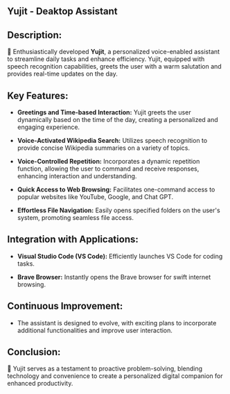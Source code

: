 ## Yujit - Deaktop Assistant

## Description:

🚀 Enthusiastically developed **Yujit**, a personalized voice-enabled assistant to streamline daily tasks and enhance efficiency. Yujit, equipped with speech recognition capabilities, greets the user with a warm salutation and provides real-time updates on the day.

## Key Features:

- **Greetings and Time-based Interaction:** Yujit greets the user dynamically based on the time of the day, creating a personalized and engaging experience.
  
- **Voice-Activated Wikipedia Search:** Utilizes speech recognition to provide concise Wikipedia summaries on a variety of topics.
  
- **Voice-Controlled Repetition:** Incorporates a dynamic repetition function, allowing the user to command and receive responses, enhancing interaction and understanding.
  
- **Quick Access to Web Browsing:** Facilitates one-command access to popular websites like YouTube, Google, and Chat GPT.
  
- **Effortless File Navigation:** Easily opens specified folders on the user's system, promoting seamless file access.

## Integration with Applications:

- **Visual Studio Code (VS Code):** Efficiently launches VS Code for coding tasks.
  
- **Brave Browser:** Instantly opens the Brave browser for swift internet browsing.

## Continuous Improvement:

- The assistant is designed to evolve, with exciting plans to incorporate additional functionalities and improve user interaction.

## Conclusion:

🌟 Yujit serves as a testament to proactive problem-solving, blending technology and convenience to create a personalized digital companion for enhanced productivity.
